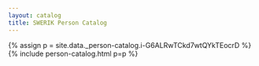 ```yaml
---
layout: catalog
title: SWERIK Person Catalog
---
```

{% assign p = site.data._person-catalog.i-G6ALRwTCkd7wtQYkTEocrD %}
{% include person-catalog.html p=p %}


